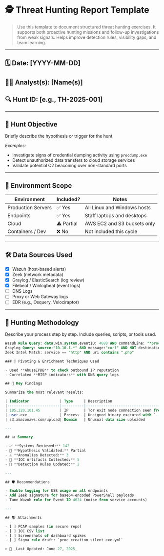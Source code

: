 # 🕵️ Threat Hunting Report Template

> Use this template to document structured threat hunting exercises. It supports both proactive hunting missions and follow-up investigations from weak signals. Helps improve detection rules, visibility gaps, and team learning.

---

## 🗓️ Date: [YYYY-MM-DD]  
## 🧑‍💻 Analyst(s): [Name(s)]  
## 🔍 Hunt ID: [e.g., TH-2025-001]

---

## 🎯 Hunt Objective

Briefly describe the hypothesis or trigger for the hunt.

_Examples:_
- Investigate signs of credential dumping activity using `procdump.exe`
- Detect unauthorized data transfers to cloud storage services
- Validate potential C2 beaconing over non-standard ports

---

## 🧱 Environment Scope

| Environment | Included? | Notes |
|-------------|-----------|-------|
| Production Servers | ✅ Yes | All Linux and Windows hosts |
| Endpoints | ✅ Yes | Staff laptops and desktops |
| Cloud | ⚠️ Partial | AWS EC2 and S3 buckets only |
| Containers / Dev | ❌ No | Not included this cycle |

---

## 🛠️ Data Sources Used

- [x] Wazuh (host-based alerts)
- [x] Zeek (network metadata)
- [x] Graylog / ElasticSearch (log review)
- [x] Filebeat / Winlogbeat (event logs)
- [ ] DNS Logs
- [ ] Proxy or Web Gateway logs
- [ ] EDR (e.g., Osquery, Velociraptor)

---

## 🧪 Hunting Methodology

Describe your process step by step. Include queries, scripts, or tools used.

```sql
Wazuh Rule Query: data.win.system.eventID: 4688 AND commandLine: "*procdump*"
Graylog Query: source:"10.10.1.*" AND message:"curl" AND NOT destination:"trusted-domain.com"
Zeek Intel Match: service == "http" AND uri contains ".php"

### 🔄 Pivoting & Enrichment Techniques Used

- Used **AbuseIPDB** to check outbound IP reputation  
- Correlated **MISP indicators** with DNS query logs  

## 🚩 Key Findings

Summarize the most relevant results:

| Indicator              | Type     | Description                                       | Action         |
|------------------------|----------|---------------------------------------------------|----------------|
| 185.220.101.45         | IP       | Tor exit node connection seen from dev endpoint   | Blocked        |
| user.exe               | Process  | Unsigned binary executed with `--silent` flag     | Escalated      |
| s3.amazonaws.com/upload| Domain   | Unusual data size uploaded                        | Under review   |

---

## 📊 Summary

- ✅ **Systems Reviewed:** 142  
- 🧠 **Hypothesis Validated:** Partial  
- ⚠️ **Anomalies Detected:** 3  
- 📂 **IOC Artifacts Collected:** 5  
- 🔧 **Detection Rules Updated:** 2  

---

## 🛡️ Recommendations

- Enable logging for USB usage on all endpoints  
- Add Zeek signature for base64-encoded PowerShell payloads  
- Tune Wazuh rule for Event ID 4624 (noise from service accounts)  

---

## 📚 Attachments

- [ ] PCAP samples (in secure repo)  
- [ ] IOC CSV list  
- [ ] Screenshots of dashboard spikes  
- [ ] Sigma rule draft: `proc_creation_silent_exe.yml`  

> 🔄 _Last Updated: June 27, 2025_